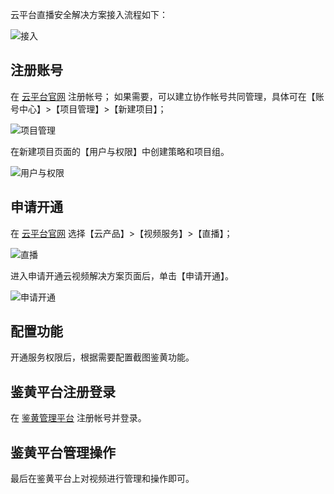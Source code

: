 云平台直播安全解决方案接入流程如下：

![接入](http://imgcache.tce.fsphere.cn/image/mc.qcloudimg.com/static/img/2d73bd040cee3c2bd5bf38183340f1f2/image.png)

## 注册账号
在 [云平台官网](http://tce.fsphere.cn/) 注册帐号；
如果需要，可以建立协作帐号共同管理，具体可在【账号中心】>【项目管理】>【新建项目】；

![项目管理](http://imgcache.tce.fsphere.cn/image/mc.qcloudimg.com/static/img/b7ab6fa1456036c90d50fac0bce063d1/image.png)

在新建项目页面的【用户与权限】中创建策略和项目组。

![用户与权限](http://imgcache.tce.fsphere.cn/image/mc.qcloudimg.com/static/img/a444f058229e0b71fe6ecf5e16ce20dc/image.png)

## 申请开通
在 [云平台官网](http://tce.fsphere.cn/) 选择【云产品】>【视频服务】>【直播】；

![直播](http://imgcache.tce.fsphere.cn/image/mc.qcloudimg.com/static/img/23cff8f499e1e889040845fe9946eefe/image.png)

进入申请开通云视频解决方案页面后，单击【申请开通】。

![申请开通](http://imgcache.tce.fsphere.cn/image/mc.qcloudimg.com/static/img/9071880b8ef79941182d9f04f6cea57c/image.png)

## 配置功能
开通服务权限后，根据需要配置截图鉴黄功能。

## 鉴黄平台注册登录
在 [鉴黄管理平台]( http://jh.live.qcloud.com) 注册帐号并登录。

## 鉴黄平台管理操作
最后在鉴黄平台上对视频进行管理和操作即可。